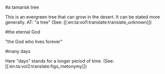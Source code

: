 #a tamarisk tree

This is an evergreen tree that can grow in the desert. It can be stated more generally. AT: "a tree" (See: [[:en:ta:vol1:translate:translate_unknown]])

#the eternal God

"the God who lives forever"

#many days

Here "days" stands for a longer period of time. (See: [[:en:ta:vol2:translate:figs_metonymy]])